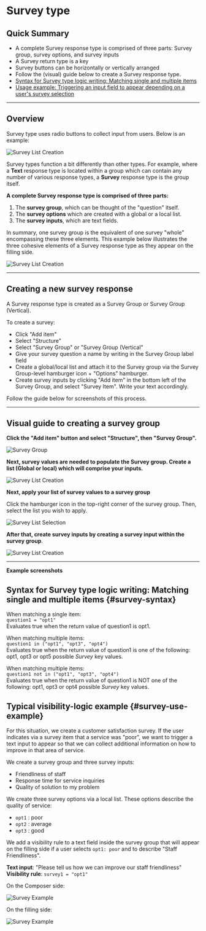 # Survey type

## Quick Summary

* A complete Survey response type is comprised of three parts: Survey group, survey options, and survey inputs
* A Survey return type is a key
* Survey buttons can be horizontally or vertically arranged
* Follow the (visual) guide below to create a Survey response type.
* [Syntax for Survey type logic writing: Matching single and multiple items](#survey-syntax)
* [Usage example: Triggering an input field to appear depending on a user's survey selection](#survey-use-example)

---

## Overview  

Survey type uses radio buttons to collect input from users. Below is an example:

![Survey List Creation](types/survey-filling-side.png)


Survey types function a bit differently than other types.  For example, where a **Text** response type is located within a group which can contain any number of various response types, a **Survey** response type is the group itself. 

**A complete Survey response type is comprised of three parts:**

1. The **survey group**, which can be thought of the "question" itself.
2. The **survey options** which are created with a global or a local list. 
3. The **survey inputs**, which are text fields. 

In summary, one survey group is the equivalent of one survey "whole" encompassing these three elements. This example below illustrates the three cohesive elements of a Survey response type as they appear on the filling side.

![Survey List Creation](types/survey-filling-side-b.png)

---

## Creating a new survey response

A Survey response type is created as a Survey Group or Survey Group (Vertical). 

To create a survey:

* Click "Add item"
* Select "Structure"
* Select "Survey Group" or "Survey Group (Vertical"
* Give your survey question a name by writing in the Survey Group label field
* Create a global/local list and attach it to the Survey group via the Survey Group-level hamburger icon + "Options" hamburger.
* Create survey inputs by clicking "Add item" in the bottom left of the Survey Group, and select "Survey Item". Write your text accordingly.

Follow the guide below for screenshots of this process.

---

## Visual guide to creating a survey group
 
**Click the "Add item" button and select "Structure", then "Survey Group".**

![Survey Group](types/survey-group.png)

**Next, survey values are needed to populate the Survey group. Create a list (Global or local) which will comprise your inputs.**

![Survey List Creation](types/survey-input-list.png)

**Next, apply your list of survey values to a survey group**  

Click the hamburger icon in the top-right corner of the survey group. Then, select the list you wish to apply.

![Survey List Selection](types/select-survey-input-list.png)

**After that, create survey inputs by creating a survey input within the survey group**.

![Survey List Creation](types/create-survey-input.png)

---

**Example screenshots**
## Syntax for Survey type logic writing: Matching single and multiple items {#survey-syntax}

When matching a single item:  
`question1 = "opt1"`  
Evaluates true when the return value of question1 is opt1.

When matching multiple items:  
`question1 in ("opt1", "opt3", "opt4")`  
Evaluates true when the return value of question1 is one of the following: opt1, opt3 or opt5 possible *Survey* key values.

When matching multiple items:  
`question1 not in ("opt1", "opt3", "opt4")`  
Evaluates true when the return value of question1 is NOT one of the following: opt1, opt3 or opt4 possible *Survey* key values.

## Typical visibility-logic example {#survey-use-example}

For this situation, we create a customer satisfaction survey. If the user indicates via a survey item that a service was "poor", we want to trigger a text input to appear so that we can collect additional information on how to improve in that area of service.

We create a survey group and three survey inputs:

* Friendliness of staff
* Response time for service inquiries
* Quality of solution to my problem

We create three survey options via a local list. These options describe the quality of service:

* `opt1` :  poor
* `opt2` :  average
* `opt3` :  good

We add a visibility rule to a text field inside the survey group that will appear on the filling side if a user selects `opt1: poor` and to describe "Staff Friendliness".

**Text input**: "Please tell us how we can improve our staff friendliness"
**Visibility rule**: `survey1 = "opt1"`

On the Composer side:

![Survey Example](types/survey-example1.png)

On the filling side:

![Survey Example](types/survey-example2.png)

